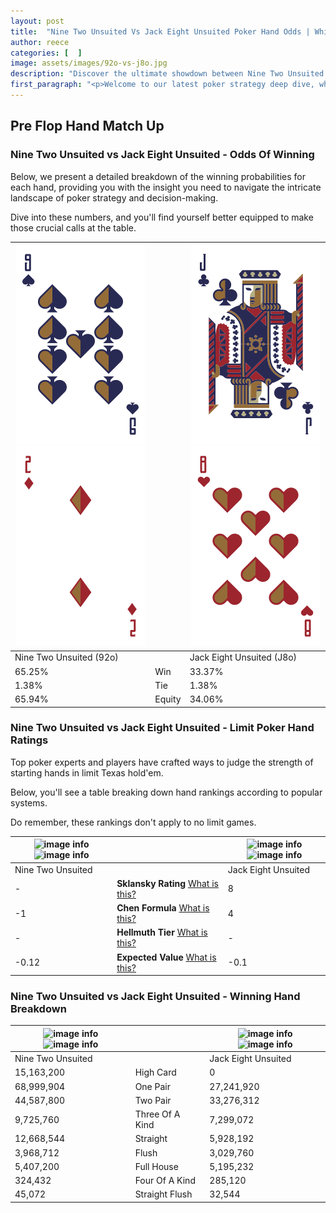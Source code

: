 ```yaml
---
layout: post
title:  "Nine Two Unsuited Vs Jack Eight Unsuited Poker Hand Odds | Which Is The Better Hand In Poker? A Complete Guide"
author: reece
categories: [  ]
image: assets/images/92o-vs-j8o.jpg
description: "Discover the ultimate showdown between Nine Two Unsuited and Jack Eight Unsuited in poker! Uncover the odds, strategies, and scenarios where one hand triumphs over the other. Get ready to up your poker game with this thrilling analysis."
first_paragraph: "<p>Welcome to our latest poker strategy deep dive, where we're pitting two distinct hands against each other in a high-stakes showdown: Nine Two Unsuited vs Jack Eight Unsuited.</p><p>In the dynamic world of poker, every decision counts, and knowing which hand holds the upper hand is key to your success at the table.</p><p>In this article, we'll dissect these two hands, explore the scenarios where one dominates the other, and equip you with the knowledge to make strategic choices that can tip the odds in your favor.</p><p>Get ready to unravel the intriguing dynamics of these poker hands and elevate your game to new heights.</p>"
---
```




[comment]: # (sp0)

## Pre Flop Hand Match Up

<div class="table hand-ratings" markdown="1"> 



### Nine Two Unsuited vs Jack Eight Unsuited - Odds Of Winning

Below, we present a detailed breakdown of the winning probabilities for each hand, providing you with the insight you need to navigate the intricate landscape of poker strategy and decision-making. 

Dive into these numbers, and you'll find yourself better equipped to make those crucial calls at the table.


    
| ![image info](assets/images/hand1/9.png) ![image info](assets/images/hand1/2o.png) |  | ![image info](assets/images/hand2/j.png) ![image info](assets/images/hand2/8o.png) |
| -------- | -------- | -------- |
| Nine Two Unsuited (92o) |  | Jack Eight Unsuited (J8o) |
| 65.25% | Win | 33.37% |
| 1.38% | Tie | 1.38% |
| 65.94% | Equity | 34.06% |




[comment]: # (sp1)



### Nine Two Unsuited vs Jack Eight Unsuited - Limit Poker Hand Ratings

Top poker experts and players have crafted ways to judge the strength of starting hands in limit Texas hold'em. 

Below, you'll see a table breaking down hand rankings according to popular systems. 

Do remember, these rankings don't apply to no limit games.


    
| ![image info](https://www.riverpairs.com/assets/images/hand1/9.png) ![image info](https://www.riverpairs.com/assets/images/hand1/2o.png) |  | ![image info](https://www.riverpairs.com/assets/images/hand2/j.png) ![image info](https://www.riverpairs.com/assets/images/hand2/8o.png) |
| -------- | -------- | -------- |
| Nine Two Unsuited |  | Jack Eight Unsuited |
| - | **Sklansky Rating** [What is this?](/sklansky-rating-explained) | 8 |
| -1 | **Chen Formula** [What is this?](/chen-formula-explained) | 4 |
| - | **Hellmuth Tier** [What is this?](/Hellmuth-tier-explained) | - |
| -0.12 | **Expected Value** [What is this?](/expected-value-explained) | -0.1 |




[comment]: # (sp2)



### Nine Two Unsuited vs Jack Eight Unsuited - Winning Hand Breakdown


    
| ![image info](https://www.riverpairs.com/assets/images/hand1/9.png) ![image info](https://www.riverpairs.com/assets/images/hand1/2o.png) |  | ![image info](https://www.riverpairs.com/assets/images/hand2/j.png) ![image info](https://www.riverpairs.com/assets/images/hand2/8o.png) |
| -------- | -------- | -------- |
| Nine Two Unsuited |  | Jack Eight Unsuited |
| 15,163,200 | High Card | 0 |
| 68,999,904 | One Pair | 27,241,920 |
| 44,587,800 | Two Pair | 33,276,312 |
| 9,725,760 | Three Of A Kind | 7,299,072 |
| 12,668,544 | Straight | 5,928,192 |
| 3,968,712 | Flush | 3,029,760 |
| 5,407,200 | Full House | 5,195,232 |
| 324,432 | Four Of A Kind | 285,120 |
| 45,072 | Straight Flush | 32,544 |




[comment]: # (sp3)



</div>

[comment]: # (sp4)



[comment]: # (sp5)

